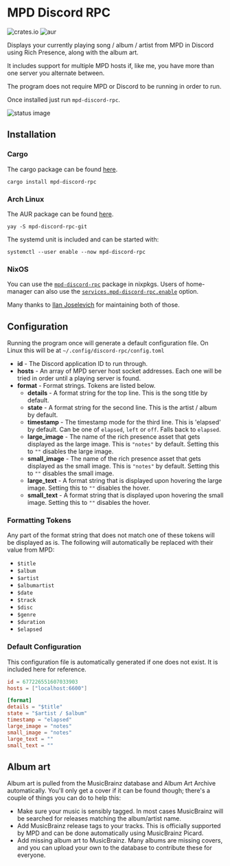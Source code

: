 # MPD Discord RPC

![crates.io](https://img.shields.io/crates/v/mpd-discord-rpc)
![aur](https://img.shields.io/aur/version/mpd-discord-rpc-git)

Displays your currently playing song / album / artist from MPD in Discord using Rich Presence,
along with the album art.

It includes support for multiple MPD hosts if, like me, you have more than one server you alternate between.

The program does not require MPD or Discord to be running in order to run.

Once installed just run `mpd-discord-rpc`.

![status image](https://user-images.githubusercontent.com/5057870/174365384-f8ce4aae-cd99-4177-9304-da757206015a.png)

## Installation

### Cargo

The cargo package can be found [here](https://crates.io/crates/mpd-discord-rpc).

```
cargo install mpd-discord-rpc
```

### Arch Linux

The AUR package can be found [here](https://aur.archlinux.org/packages/mpd-discord-rpc-git).

```
yay -S mpd-discord-rpc-git
```

The systemd unit is included and can be started with:

```
systemctl --user enable --now mpd-discord-rpc 
```

### NixOS

You can use the [`mpd-discord-rpc`](https://search.nixos.org/packages?channel=unstable&show=mpd-discord-rpc&from=0&size=50&sort=relevance&type=packages&query=mpd-discord-rpc) package in nixpkgs. Users of home-manager can also use the [`services.mpd-discord-rpc.enable`](https://github.com/nix-community/home-manager/blob/master/modules/services/mpd-discord-rpc.nix) option.

Many thanks to [Ilan Joselevich](https://github.com/Kranzes) for maintaining both of those.

## Configuration

Running the program once will generate a default configuration file. On Linux this will be at `~/.config/discord-rpc/config.toml`

- **id** - The Discord application ID to run through. 
- **hosts** - An array of MPD server host socket addresses. 
    Each one will be tried in order until a playing server is found.
- **format** - Format strings. Tokens are listed below.
    - **details** - A format string for the top line. 
        This is the song title by default.
    - **state** - A format string for the second line. 
        This is the artist / album by default.
    - **timestamp** - The timestamp mode for the third line. 
        This is 'elapsed' by default.
        Can be one of `elapsed`, `left` or `off`. Falls back to `elapsed`.
    - **large_image** - The name of the rich presence asset that gets displayed as the large image. This is `"notes"` by default. Setting this to `""` disables the large image.
    - **small_image** - The name of the rich presence asset that gets displayed as the small image. This is `"notes"` by default. Setting this to `""` disables the small image.
    - **large_text** - A format string that is displayed upon hovering the large image. Setting this to `""` disables the hover.
    - **small_text** - A format string that is displayed upon hovering the small image. Setting this to `""` disables the hover.

### Formatting Tokens

Any part of the format string that does not match one of these tokens will be displayed as is.
The following will automatically be replaced with their value from MPD:

- `$title`
- `$album`
- `$artist`
- `$albumartist`
- `$date`
- `$track`
- `$disc`
- `$genre`
- `$duration`
- `$elapsed`

### Default Configuration

This configuration file is automatically generated if one does not exist. 
It is included here for reference.

```toml
id = 677226551607033903
hosts = ["localhost:6600"]

[format]
details = "$title"
state = "$artist / $album"
timestamp = "elapsed"
large_image = "notes"
small_image = "notes"
large_text = ""
small_text = ""
```

## Album art

Album art is pulled from the MusicBrainz database and Album Art Archive automatically. 
You'll only get a cover if it can be found though; there's a couple of things you can do to help this:

- Make sure your music is sensibly tagged. 
    In most cases MusicBrainz will be searched for releases matching the album/artist name.
- Add MusicBrainz release tags to your tracks. 
    This is officially supported by MPD and can be done automatically using MusicBrainz Picard.
- Add missing album art to MusicBrainz. 
    Many albums are missing covers, and you can upload your own to the database to contribute these for everyone.

